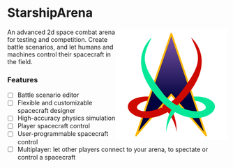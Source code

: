 # StarshipArena

<img style="float: right;" src="design/icon.svg" width="256" alt="Icon"/>

An advanced 2d space combat arena for testing and competition. Create battle scenarios, and let humans and machines control their spacecraft in the field.

### Features

- [ ] Battle scenario editor
- [ ] Flexible and customizable spacecraft designer
- [ ] High-accuracy physics simulation
- [ ] Player spacecraft control
- [ ] User-programmable spacecraft control
- [ ] Multiplayer: let other players connect to your arena, to spectate or control a spacecraft
